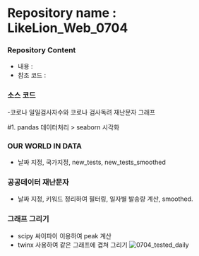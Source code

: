 # Repository name : LikeLion_Web_0704
### Repository Content
  * 내용 : 
  * 참조 코드 : 

### 소스 코드

-코로나 일일검사자수와 코로나 검사독려 재난문자 그래프

#1. pandas 데이터처리 > seaborn 시각화
 
 ### OUR WORLD IN DATA
 - 날짜 지정, 국가지정, new_tests, new_tests_smoothed

 ### 공공데이터 재난문자
 - 날짜 지정, 키워드 정리하여 필터링, 일자별 발송량 계산, smoothed.
 
 ### 그래프 그리기
 - scipy 싸이파이 이용하여 peak 계산
 - twinx 사용하여 같은 그래프에 겹쳐 그리기
 ![0704_tested_daily](https://user-images.githubusercontent.com/85726172/124489080-91512780-ddeb-11eb-9250-f3357e9c6dfb.jpg)
